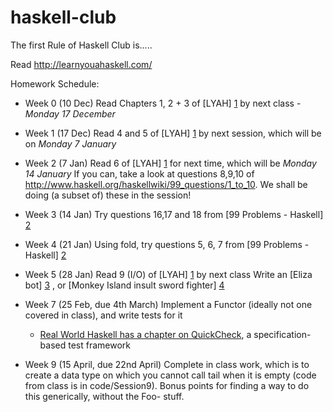 haskell-club
============

The first Rule of Haskell Club is.....

Read http://learnyouahaskell.com/

Homework Schedule:

- Week 0 (10 Dec)
Read Chapters 1, 2 + 3 of [LYAH] [1] by next class - *Monday 17 December*

- Week 1 (17 Dec)
Read 4 and 5 of [LYAH] [1] by next session, which will be on *Monday 7 January*

- Week 2 (7 Jan)
Read 6 of [LYAH] [1] for next time, which will be *Monday 14 January*
If you can, take a look at questions 8,9,10 of http://www.haskell.org/haskellwiki/99_questions/1_to_10.  We shall be doing (a subset of) these in the session!

- Week 3 (14 Jan)
Try questions 16,17 and 18 from [99 Problems - Haskell] [2]

- Week 4 (21 Jan)
Using fold, try questions 5, 6, 7 from [99 Problems - Haskell] [2]

- Week 5 (28 Jan)
Read 9 (I/O) of [LYAH] [1] by next class
Write an [Eliza bot] [3] , or [Monkey Island insult sword fighter] [4]

- Week 7 (25 Feb, due 4th March)
Implement a Functor (ideally not one covered in class), and write tests for it
    - [Real World Haskell has a chapter on QuickCheck](http://book.realworldhaskell.org/read/testing-and-quality-assurance.html), a specification-based test framework

- Week 9 (15 April, due 22nd April)
Complete in class work, which is to create a data type on which you cannot call tail when it is empty (code from class is in code/Session9). Bonus points for finding a way to do this generically, without the Foo-<NumberOfArgs> stuff.

  [1]: http://learnyouahaskell.com/                              "Learn You a Haskell - book"
  [2]: http://www.haskell.org/haskellwiki/99_questions/          "99 Problems - Haskell.org"
  [3]: http://nlp-addiction.com/eliza/                           "Eliza Bot - example"
  [4]: http://ansible.wikia.com/wiki/Insult_swordfighting        "Monkey Island - Insult Swordfighting"
